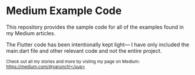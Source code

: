 # Medium Example Code
This repository provides the sample code for all of the examples found in my Medium articles.  

The Flutter code has been intentionally kept light&mdash; I have only included the main.dart file and other relevant code and not the entire project.  
  
<sup>Check out all my stories and more by visitng my page on Medium: https://medium.com/@varunch!</sup>
